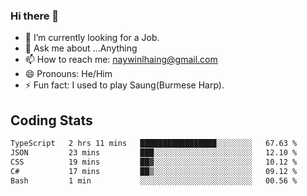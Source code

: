### Hi there 👋

- 🔭 I’m currently looking for a Job.
- 💬 Ask me about ...Anything
- 📫 How to reach me: naywinlhaing@gmail.com
- 😄 Pronouns: He/Him
- ⚡ Fun fact: I used to play Saung(Burmese Harp).


## Coding Stats
<!--START_SECTION:waka-->

```txt
TypeScript   2 hrs 11 mins   █████████████████░░░░░░░░   67.63 %
JSON         23 mins         ███░░░░░░░░░░░░░░░░░░░░░░   12.10 %
CSS          19 mins         ██▓░░░░░░░░░░░░░░░░░░░░░░   10.12 %
C#           17 mins         ██▒░░░░░░░░░░░░░░░░░░░░░░   09.12 %
Bash         1 min           ░░░░░░░░░░░░░░░░░░░░░░░░░   00.56 %
```

<!--END_SECTION:waka-->
